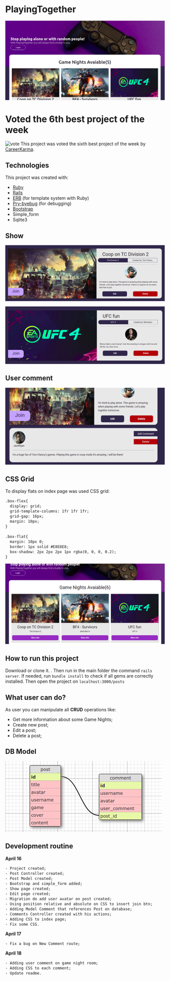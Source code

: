 
# PlayingTogether

![main banner](https://raw.githubusercontent.com/thiagohrcosta/rails-play-together/master/public/img/playingTogether1.png)

# Voted the 6th best project of the week
![vote](https://res.cloudinary.com/dloadb2bx/image/upload/v1621816788/6thbest_rxarg9.png)
This project was voted the sixth best project of the week by [CareerKarma](https://careerkarma.com/discussions/projects/play-together-558/).

## Technologies
This project was created with:

 - [Ruby](https://www.ruby-lang.org/pt/)
 - [Rails](https://rubygems.org/gems/rails)
 - [ERB](https://ruby-doc.org/stdlib-2.7.1/libdoc/erb/rdoc/ERB.html) (for template system with Ruby)
 - [Pry-byebug](https://rubygems.org/gems/pry-byebug/versions/3.4.0?locale=pt-BR) (for debugging)
 - [Bootstrap](https://getbootstrap.com/)
 - Simple_form
 - Sqlite3

## Show
![rshow1](https://github.com/thiagohrcosta/rails-play-together/blob/master/public/img/play02.png?raw=true)

![show2](https://github.com/thiagohrcosta/rails-play-together/blob/master/public/img/play03.png?raw=true)

## User comment
![comment](https://github.com/thiagohrcosta/rails-play-together/blob/master/public/img/playComment.png?raw=true)

## CSS Grid
To display flats on index page was used CSS grid:


    .box-flex{
      display: grid;
      grid-template-columns: 1fr 1fr 1fr;
      grid-gap: 16px;
      margin: 10px;
    }

    .box-flat{
      margin: 10px 0;
      border: 1px solid #E8E8E8;
      box-shadow: 2px 2px 2px 1px rgba(0, 0, 0, 0.2);
    }

![cssGrid](https://github.com/thiagohrcosta/rails-play-together/blob/master/public/img/playingTogether4.png?raw=true)

## How to run this project
Download or clone it. . Then run in the main folder the command `rails server`. If needed, run `bundle install` to check if all gems are correctly installed. Then open the project on `localhost:3000/posts`

## What user can do?
As user you can manipulate all **CRUD** operations like:

 - Get more information about some Game Nights;
 - Create new post;
 - Edit a post;
 - Delete a post;

## DB Model
![dbModel](https://github.com/thiagohrcosta/rails-play-together/blob/master/public/img/dbmodel.png?raw=true)

## Development routine

 **April 16**

    - Project created;
    - Post Controller created;
    - Post Model created;
    - Bootstrap and simple_form added;
    - Show page created;
    - Edit page created;
    - Migration do add user avatar on post created;
    - Using position relative and absolute on CSS to insert join btn;
    - Adding Model Comment that references Post on database;
    - Comments Controller created with his actions;
    - Adding CSS to index page;
    - Fix some CSS.

 **April 17**

    - Fix a bug on New Comment route;

 **April 18**

    - Adding user comment on game night room;
    - Adding CSS to each comment;
    - Update readme.




